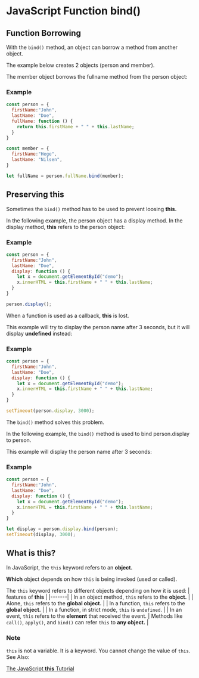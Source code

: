 # JavaScript Function bind()

## Function Borrowing
With the `bind()` method, an object can borrow a method from another object.

The example below creates 2 objects (person and member).

The member object borrows the fullname method from the person object:

### Example
```js
const person = {
  firstName:"John",
  lastName: "Doe",
  fullName: function () {
    return this.firstName + " " + this.lastName;
  }
}

const member = {
  firstName:"Hege",
  lastName: "Nilsen",
}

let fullName = person.fullName.bind(member);
```


## Preserving this
Sometimes the `bind()` method has to be used to prevent loosing **this.**

In the following example, the person object has a display method. In the display method, **this** refers to the person object:

### Example
```js
const person = {
  firstName:"John",
  lastName: "Doe",
  display: function () {
    let x = document.getElementById("demo");
    x.innerHTML = this.firstName + " " + this.lastName;
  }
}

person.display();
```


When a function is used as a callback, **this** is lost.

This example will try to display the person name after 3 seconds, but it will display **undefined** instead:

### Example
```js
const person = {
  firstName:"John",
  lastName: "Doe",
  display: function () {
    let x = document.getElementById("demo");
    x.innerHTML = this.firstName + " " + this.lastName;
  }
}

setTimeout(person.display, 3000);
```


The `bind()` method solves this problem.

In the following example, the `bind()` method is used to bind person.display to person.

This example will display the person name after 3 seconds:

### Example
```js
const person = {
  firstName:"John",
  lastName: "Doe",
  display: function () {
    let x = document.getElementById("demo");
    x.innerHTML = this.firstName + " " + this.lastName;
  }
}

let display = person.display.bind(person);
setTimeout(display, 3000);
```


## What is **this**?
In JavaScript, the `this` keyword refers to an **object.**

**Which** object depends on how `this` is being invoked (used or called).

The `this` keyword refers to different objects depending on how it is used:
| features of **this** |
|-------|
| In an object method, `this` refers to the **object.** | 
| Alone, `this` refers to the **global object.** |
| In a function, `this` refers to the **global object.** |
| In a function, in strict mode, `this` is `undefined`. |
| In an event, `this` refers to the **element** that received the event. |
Methods like `call()`, `apply()`, and `bind()` can refer `this` to **any object.** |


### Note
`this` is not a variable. It is a keyword. You cannot change the value of `this`.
See Also:

[The JavaScript **this** Tutorial](https://www.w3schools.com/js/js_this.asp)